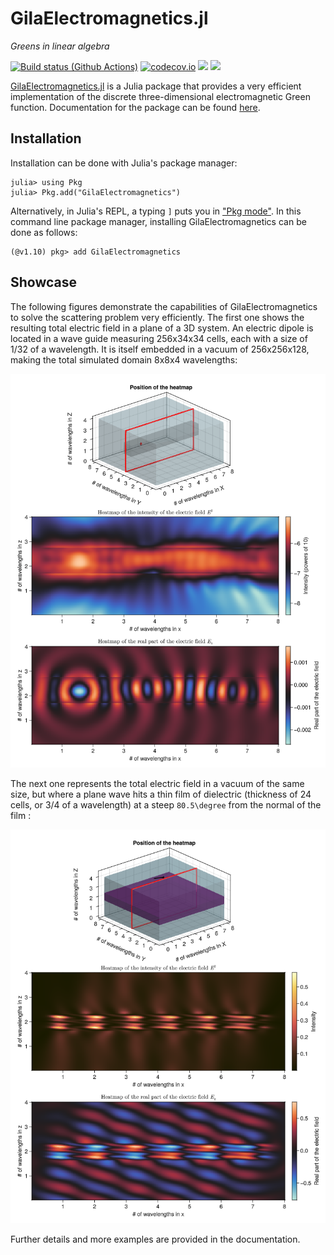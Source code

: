 # GilaElectromagnetics.jl

*Greens in linear algebra*

[![Build status (Github Actions)](https://github.com/moleskySean/GilaElectromagnetics.jl/workflows/CI/badge.svg)](https://github.com/moleskySean/GilaElectromagnetics.jl/actions)
[![codecov.io](http://codecov.io/github/moleskySean/GilaElectromagnetics.jl/coverage.svg?branch=main)](http://codecov.io/github/moleskySean/GilaElectromagnetics.jl?branch=main)
[![](https://img.shields.io/badge/docs-stable-blue.svg)](https://moleskySean.github.io/GilaElectromagnetics.jl/stable)
[![](https://img.shields.io/badge/docs-dev-blue.svg)](https://moleskySean.github.io/GilaElectromagnetics.jl/dev)

[GilaElectromagnetics.jl](https://github.com/moleskySean/GilaElectromagnetics.jl)
is a Julia package that provides a very efficient implementation of the discrete
three-dimensional electromagnetic Green function. Documentation for the package
can be found
[here](https://moleskysean.github.io/GilaElectromagnetics.jl/stable).

## Installation

Installation can be done with Julia's package manager:

```julia-repl
julia> using Pkg
julia> Pkg.add("GilaElectromagnetics")
```

Alternatively, in Julia's REPL, a typing `]` puts you in ["Pkg
mode"](https://docs.julialang.org/en/v1/stdlib/Pkg/). In this command line
package manager, installing GilaElectromagnetics can be done as follows:

```
(@v1.10) pkg> add GilaElectromagnetics
```

## Showcase

The following figures demonstrate the capabilities of GilaElectromagnetics to
solve the scattering problem very efficiently. The first one shows the resulting
total electric field in a plane of a 3D system. An electric dipole is located 
in a wave guide measuring 256x34x34 cells, each with a size of 1/32 of a wavelength. 
It is itself embedded in a vacuum of 256x256x128, making the total simulated domain
8x8x4 wavelengths:

![guide](examples/figures/rm_guide_1.png)

The next one represents the total electric field in a vacuum of the same size, but
where a plane wave hits a thin film of dielectric (thickness of 24 cells, or 3/4 of
a wavelength) at a steep ``80.5\degree`` from the normal of the film :

![film](examples/figures/rm_film_1.png)

Further details and more examples are provided in the documentation.
